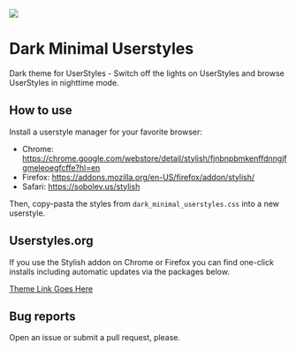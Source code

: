 ![](https://raw.githubusercontent.com/JourneyOver/Userstyles/gh-pages/imgp/userstyles/dark_minimal_userstyles_preview1.png)

# Dark Minimal Userstyles

Dark theme for UserStyles - Switch off the lights on UserStyles and browse UserStyles in nighttime mode.

## How to use

Install a userstyle manager for your favorite browser:

- Chrome: <https://chrome.google.com/webstore/detail/stylish/fjnbnpbmkenffdnngjfgmeleoegfcffe?hl=en>
- Firefox: <https://addons.mozilla.org/en-US/firefox/addon/stylish/>
- Safari: <https://sobolev.us/stylish>

Then, copy-pasta the styles from `dark_minimal_userstyles.css` into a new userstyle.

## Userstyles.org

If you use the Stylish addon on Chrome or Firefox you can find one-click installs including automatic updates via the packages below.

[Theme Link Goes Here](https://example.com/)

## Bug reports

Open an issue or submit a pull request, please.